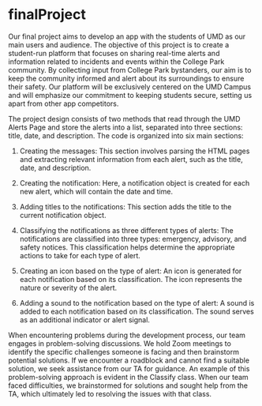 # finalProject

Our final project aims to develop an app with the students of UMD as our main users and audience. The objective of this project is to create a student-run platform that focuses on sharing real-time alerts and information related to incidents and events within the College Park community. By collecting input from College Park bystanders, our aim is to keep the community informed and alert about its surroundings to ensure their safety. Our platform will be exclusively centered on the UMD Campus and will emphasize our commitment to keeping students secure, setting us apart from other app competitors.

The project design consists of two methods that read through the UMD Alerts Page and store the alerts into a list, separated into three sections: title, date, and description. The code is organized into six main sections:

1. Creating the messages: This section involves parsing the HTML pages and extracting relevant information from each alert, such as the title, date, and description.

2. Creating the notification: Here, a notification object is created for each new alert, which will contain the date and time.

3. Adding titles to the notifications: This section adds the title to the current notification object.

4. Classifying the notifications as three different types of alerts: The notifications are classified into three types: emergency, advisory, and safety notices. This classification helps determine the appropriate actions to take for each type of alert.

5. Creating an icon based on the type of alert: An icon is generated for each notification based on its classification. The icon represents the nature or severity of the alert.

6. Adding a sound to the notification based on the type of alert: A sound is added to each notification based on its classification. The sound serves as an additional indicator or alert signal.

When encountering problems during the development process, our team engages in problem-solving discussions. We hold Zoom meetings to identify the specific challenges someone is facing and then brainstorm potential solutions. If we encounter a roadblock and cannot find a suitable solution, we seek assistance from our TA for guidance. An example of this problem-solving approach is evident in the Classify class. When our team faced difficulties, we brainstormed for solutions and sought help from the TA, which ultimately led to resolving the issues with that class.
